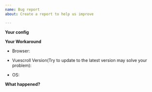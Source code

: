 ```yaml
---
name: Bug report
about: Create a report to help us improve

---
```


**Your config**

**Your Workaround**

- Browser:

- Vuescroll Version(Try to update to the latest version may solve your problem):

- OS:

**What happened?**
